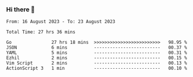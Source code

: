 ### Hi there 👋

<!--
**zhumeme/zhumeme** is a ✨ _special_ ✨ repository because its `README.md` (this file) appears on your GitHub profile.

Here are some ideas to get you started:

- 🔭 I’m currently working on ...
- 🌱 I’m currently learning ...
- 👯 I’m looking to collaborate on ...
- 🤔 I’m looking for help with ...
- 💬 Ask me about ...
- 📫 How to reach me: ...
- 😄 Pronouns: ...
- ⚡ Fun fact: ...
-->

<!--START_SECTION:waka-->

```all_time
From: 16 August 2023 - To: 23 August 2023

Total Time: 27 hrs 36 mins

Go               27 hrs 18 mins  >>>>>>>>>>>>>>>>>>>>>>>>>   98.95 %
JSON             6 mins          -------------------------   00.37 %
YAML             5 mins          -------------------------   00.31 %
Ezhil            2 mins          -------------------------   00.15 %
Vim Script       2 mins          -------------------------   00.13 %
ActionScript 3   1 min           -------------------------   00.10 %
```

<!--END_SECTION:waka-->
